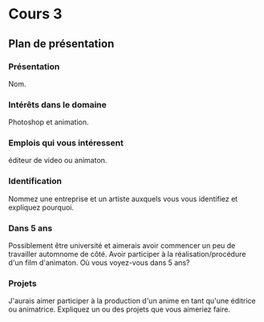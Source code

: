 # Cours 3
## Plan de présentation

### Présentation
Nom.

### Intérêts dans le domaine
Photoshop et animation.

### Emplois qui vous intéressent
éditeur de video ou animaton.


### Identification

Nommez une entreprise et un artiste auxquels vous vous identifiez et expliquez pourquoi. 

### Dans 5 ans
Possiblement être université et aimerais avoir commencer un peu de travailler automnome de côté.
Avoir participer à la réalisation/procédure d'un film d'animaton.
Où vous voyez-vous dans 5 ans? 

### Projets
J'aurais aimer participer à la production d'un anime en tant qu'une éditrice ou animatrice.
Expliquez un ou des projets que vous aimeriez faire. 
